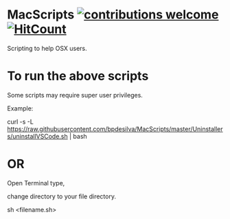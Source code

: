 # MacScripts [![contributions welcome](https://img.shields.io/badge/contributions-welcome-brightgreen.svg?style=flat)](https://github.com/bpdesilva/MacScripts/issues)  [![HitCount](http://hits.dwyl.io/bpdesilva/MacScripts.svg)](http://hits.dwyl.io/bpdesilva/MacScripts)
Scripting to help OSX users. 


# To run the above scripts

Some scripts may require super user privileges. 

Example:

curl -s -L https://raw.githubusercontent.com/bpdesilva/MacScripts/master/Uninstallers/uninstallVSCode.sh | bash

# OR 

Open Terminal type,

change directory to your file directory.

sh <filename.sh>
